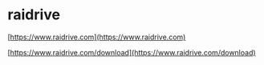 # raidrive

[https://www.raidrive.com](https://www.raidrive.com)

[https://www.raidrive.com/download](https://www.raidrive.com/download)
